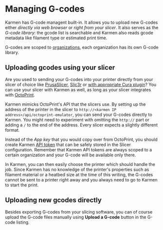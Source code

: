 # Managing G-codes

Karmen has G-code managent built-in. It allows you to upload new G-codes either
*directly via web browser* or *right from your slicer*. It also serves as the
*G-code library*: the gcode list is searchable and Karmen also reads gcode
metadata like filament type or estimated print time.

G-codes are scoped to [organizations](access.md), each organization has its own
G-code library.

## Uploading gcodes using your slicer

Are you used to sending your G-codes into your printer directly from your slicer
of choice like [PrusaSlicer](https://www.prusa3d.com/prusaslicer/),
[Slic3r](https://slic3r.org/) or [with appropriate Cura
plugin](https://ultimaker.com/software/ultimaker-cura)? You can use your slicer
with Karmen as well, as long as your slicer integrates with
[OctoPrint](https://octoprint.org>).

Karmen mimicks OctoPrint's API that the slicers use. By setting up the address
of the printer in the slicer to `http://<karmen IP
address>/api/octoprint-emulator`, you can send your G-codes directly to Karmen.
You might need to experiment with omitting the `http://` part or adding a `/` to
the end of the address. Every slicer expects a slightly different format.

Instead of the *App key* that you would copy over from OctoPrint, you should
create Karmen [API token](api-tokens.md) that can be safely stored in the Slicer
configuration. Remember that Karmen API tokens are always scoped to a certain
organization and your G-code will be available only there.

In Karmen, you can then easily choose the printer which should handle the job.
Since Karmen has no knowledge of the printer's properties such as filament
material or a heatbed size at the time of this writing, the G-codes cannot be
sent to a printer right away and you always need to go to Karmen to start the
print.

## Uploading new gcodes directly

Besides exporting G-codes from your slicing software, you can of course upload
the G-code files manually using **Upload a G-code** button in the G-code listing.
